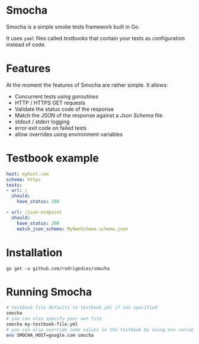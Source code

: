# Smocha
Smocha is a simple smoke tests framework built in Go.

It uses `yaml` files called _testbooks_ that contain your tests as configuration instead of code.

# Features
At the moment the features of Smocha are rather simple. It allows:

- Concurrent tests using _goroutines_
- HTTP / HTTPS GET requests
- Validate the status code of the response
- Match the JSON of the response against a _Json Schema_ file
- stdout / stderr logging
- error exit code on failed tests
- allow overrides using environment variables

# Testbook example
```yaml
host: myhost.com
schema: https
tests:
- url: /
  should:
    have_status: 200

- url: /json-endpoint
  should:
    have_status: 200
    match_json_schema: MyOwnSchema.schema.json
```

# Installation
```
go get -u github.com/rodrigodiez/smocha
```

# Running Smocha
```bash
# testbook file defaults to testbook.yml if not specified
smocha
# you can also specify your own file
smocha my-testbook-file.yml
# you can also override some values in the testbook by using env variables
env SMOCHA_HOST=google.com smocha
```
